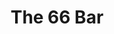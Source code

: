 ---
Name: The 66 Bar
Area: Bingley
Address: 1 Burrage Street, Bingley
Postcode: 
Web: 
Facebook: https://www.facebook.com/the66bar/
Lat: 
Lng: 
Member: 'no'
Description: 
splash: 
image-credit: 
internal-link: 
internal-link-text: 
LastUpdated: '2025-07-01'
closed-date: '2023-05-01'
title: The 66 Bar
permalink: "/venues/the_66_bar.html"
layout: venue_page
---